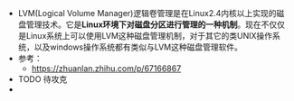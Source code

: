 - LVM(Logical Volume Manager)逻辑卷管理是在Linux2.4内核以上实现的磁盘管理技术。它是**Linux环境下对磁盘分区进行管理的一种机制**。现在不仅仅是Linux系统上可以使用LVM这种磁盘管理机制，对于其它的类UNIX操作系统，以及windows操作系统都有类似与LVM这种磁盘管理软件。
- 参考：
	- https://zhuanlan.zhihu.com/p/67166867
- TODO 待攻克
-